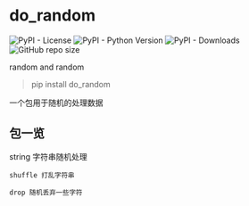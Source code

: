 # do_random

![PyPI - License](https://img.shields.io/pypi/l/do_random)
![PyPI - Python Version](https://img.shields.io/pypi/pyversions/do_random)
![PyPI - Downloads](https://img.shields.io/pypi/dm/do_random)
![GitHub repo size](https://img.shields.io/github/repo-size/HowieHz/do_random)

random and random

>pip install do_random

一个包用于随机的处理数据

## 包一览

string 字符串随机处理

    shuffle 打乱字符串

    drop 随机丢弃一些字符
